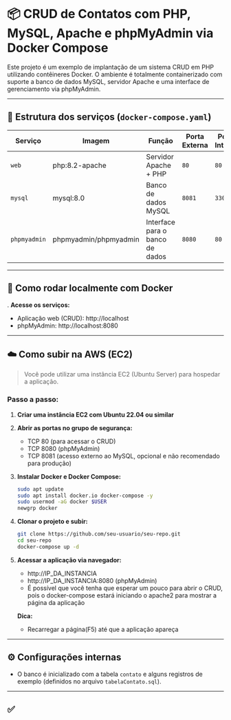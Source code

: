 
# 📦 CRUD de Contatos com PHP, MySQL, Apache e phpMyAdmin via Docker Compose

Este projeto é um exemplo de implantação de um sistema CRUD em PHP utilizando contêineres Docker. O ambiente é totalmente containerizado com suporte a banco de dados MySQL, servidor Apache e uma interface de gerenciamento via phpMyAdmin.

---

## 📁 Estrutura dos serviços (`docker-compose.yaml`)

| Serviço       | Imagem                  | Função                               | Porta Externa | Porta Interna |
|---------------|-------------------------|--------------------------------------|---------------|----------------|
| `web`         | php:8.2-apache          | Servidor Apache + PHP                | `80`          | `80`           |
| `mysql`       | mysql:8.0               | Banco de dados MySQL                 | `8081`        | `3306`         |
| `phpmyadmin`  | phpmyadmin/phpmyadmin   | Interface para o banco de dados      | `8080`        | `80`           |

---

## 🚀 Como rodar localmente com Docker

. **Acesse os serviços:**
   - Aplicação web (CRUD): http://localhost
   - phpMyAdmin: http://localhost:8080  
---

## ☁️ Como subir na AWS (EC2)

> Você pode utilizar uma instância EC2 (Ubuntu Server) para hospedar a aplicação.

### Passo a passo:

1. **Criar uma instância EC2 com Ubuntu 22.04 ou similar**
2. **Abrir as portas no grupo de segurança:**
   - TCP 80 (para acessar o CRUD)
   - TCP 8080 (phpMyAdmin)
   - TCP 8081 (acesso externo ao MySQL, opcional e não recomendado para produção)

3. **Instalar Docker e Docker Compose:**
   ```bash
   sudo apt update
   sudo apt install docker.io docker-compose -y
   sudo usermod -aG docker $USER
   newgrp docker
   ```

4. **Clonar o projeto e subir:**
   ```bash
   git clone https://github.com/seu-usuario/seu-repo.git
   cd seu-repo
   docker-compose up -d
   ```

5. **Acessar a aplicação via navegador:**
   - http://IP_DA_INSTANCIA
   - http://IP_DA_INSTANCIA:8080 (phpMyAdmin)
   - É possível que você tenha que esperar um pouco para abrir o CRUD, pois o docker-compose estará iniciando o apache2 para mostrar a página da aplicação

   **Dica:**
   - Recarregar a página(F5) até que a aplicação apareça

---

## ⚙️ Configurações internas

- O banco é inicializado com a tabela `contato` e alguns registros de exemplo (definidos no arquivo `tabelaContato.sql`).

---

## ✅

